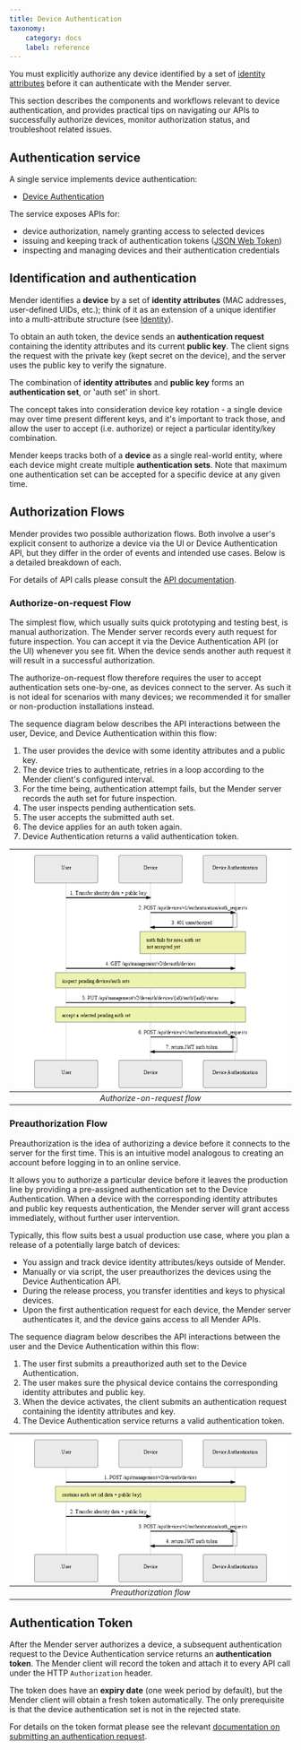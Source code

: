 ```yaml
---
title: Device Authentication
taxonomy:
    category: docs
    label: reference
---
```


You must explicitly authorize any device identified by a set of
[identity attributes](../../02.Overview/07.Identity/docs.md) before it can authenticate
with the Mender server.

This section describes the components and workflows relevant to device
authentication, and provides practical tips on navigating our APIs to
successfully authorize devices, monitor authorization status, and troubleshoot
related issues.

## Authentication service

A single service implements device authentication:

* [Device
  Authentication](https://github.com/mendersoftware/deviceauth?target=_blank)

The service exposes APIs for:

* device authorization, namely granting access to selected devices
* issuing and keeping track of authentication tokens ([JSON Web
  Token](https://jwt.io?target=_blank))
* inspecting and managing devices and their authentication credentials

## Identification and authentication

Mender identifies a **device** by a set of **identity attributes** (MAC addresses,
user-defined UIDs, etc.); think of it as an extension of a unique identifier
into a multi-attribute structure (see [Identity](../../02.Overview/07.Identity/docs.md)).

To obtain an auth token, the device sends an **authentication request**
containing the identity attributes and its current **public key**. The client signs
the request with the private key (kept secret on the device), and the server uses
the public key to verify the signature.

The combination of **identity attributes** and **public key** forms an
**authentication set**, or 'auth set' in short.

The concept takes into consideration device key rotation - a single device may
over time present different keys, and it's important to track those, and allow
the user to accept (i.e. authorize) or reject a particular identity/key
combination.

Mender keeps tracks both of a **device** as a single real-world entity, where each
device might create multiple **authentication sets**. Note
that maximum one authentication set can be accepted for a specific device at any
given time.

## Authorization Flows

Mender provides two possible authorization flows. Both involve a user's explicit
consent to authorize a device via the UI or Device Authentication API, but they differ
in the order of events and intended use cases. Below is a detailed breakdown of
each.

For details of API calls please consult the [API documentation](../../200.APIs/02.Enterprise/02.Management-APIs/02.Device-authentication/docs.md).

### Authorize-on-request Flow

The simplest flow, which usually suits quick prototyping and testing best, is manual
authorization. The Mender server records every auth request for future inspection.
You can accept it via the Device Authentication API (or the UI) whenever you
see fit. When the device sends another auth request it will result in a successful
authorization.

The authorize-on-request flow therefore requires the user to accept
authentication sets one-by-one, as devices connect to the server. As such it is
not ideal for scenarios with many devices; we recommended it for
smaller or non-production installations instead.

The sequence diagram below describes the API interactions between the user,
Device, and Device Authentication within this flow:

1. The user provides the device with some identity attributes and a
   public key.
2. The device tries to authenticate, retries in a loop according to the Mender
   client's configured interval.
3. For the time being, authentication attempt fails, but the Mender server
   records the auth set for future inspection.
4. The user inspects pending authentication sets.
5. The user accepts the submitted auth set.
6. The device applies for an auth token again.
7. Device Authentication returns a valid authentication token.

| ![Authorize-on-request flow](authorize-on-req.png) |
|:--:|
|*Authorize-on-request flow*|

### Preauthorization Flow

Preauthorization is the idea of authorizing a device before it connects to
the server for the first time. This is an intuitive model analogous to creating
an account before logging in to an online service.

It allows you to authorize a particular device before it leaves the production line
by providing a pre-assigned authentication set to
the Device Authentication. When a device with the corresponding identity
attributes and public key requests authentication, the Mender server will
grant access immediately, without further user intervention.

Typically, this flow suits best a usual production use case, where you plan a release of a
potentially large batch of devices:

* You assign and track device identity attributes/keys outside of Mender.
* Manually or via script, the user preauthorizes the devices using the Device
  Authentication API.
* During the release process, you transfer identities and keys to physical
  devices.
* Upon the first authentication request for each device, the Mender server
  authenticates it, and the device gains access to all Mender APIs.

The sequence diagram below describes the API interactions between the user and
the Device Authentication within this flow:

1. The user first submits a preauthorized auth set to the Device Authentication.
2. The user makes sure the physical device contains the corresponding identity
   attributes and public key.
3. When the device activates, the client submits an authentication request containing the
   identity attributes and key.
4. The Device Authentication service returns a valid authentication token.

| ![Preauthorization flow](preauth.png) |
|:--:|
|*Preauthorization flow*|

## Authentication Token

After the Mender server authorizes a device, a subsequent authentication request
to the Device Authentication service returns an **authentication token**. The
Mender client will record the token and attach it to every API call under the HTTP
`Authorization` header.

The token does have an **expiry date** (one week period by default), but the Mender client
will obtain a fresh token automatically.
The only prerequisite is that the device authentication set is not in the
rejected state.

For details on the token format please see the relevant [documentation on
submitting an authentication request](../../200.APIs/02.Enterprise/01.Device-APIs/01.Device-authentication/docs.md).

